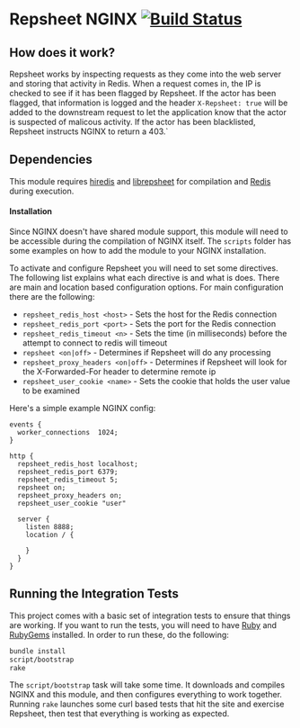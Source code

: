 # Repsheet NGINX [![Build Status](https://secure.travis-ci.org/repsheet/repsheet-nginx.png)](http://travis-ci.org/repsheet/repsheet-nginx?branch=master)

## How does it work?

Repsheet works by inspecting requests as they come into the web server
and storing that activity in Redis. When a request comes in, the IP is
checked to see if it has been flagged by Repsheet. If the actor has
been flagged, that information is logged and the header `X-Repsheet:
true` will be added to the downstream request to let the application
know that the actor is suspected of malicous activity. If the actor
has been blacklisted, Repsheet instructs NGINX to return a 403.`

## Dependencies

This module requires [hiredis](https://github.com/redis/hiredis) and
[librepsheet](https://github.com/repsheet/librepsheet) for compilation
and [Redis](http://redis.io) during execution.

#### Installation

Since NGINX doesn't have shared module support, this module will need
to be accessible during the compilation of NGINX itself. The `scripts`
folder has some examples on how to add the module to your NGINX
installation.

To activate and configure Repsheet you will need to set some
directives. The following list explains what each directive is and
what is does. There are main and location based configuration
options. For main configuration there are the following:

* `repsheet_redis_host <host>` - Sets the host for the Redis connection
* `repsheet_redis_port <port>` - Sets the port for the Redis connection
* `repsheet_redis_timeout <n>` - Sets the time (in milliseconds) before the attempt to connect to redis will timeout
* `repsheet <on|off>` - Determines if Repsheet will do any processing
* `repsheet_proxy_headers <on|off>` - Determines if Repsheet will look for the X-Forwarded-For header to determine remote ip
* `repsheet_user_cookie <name>` - Sets the cookie that holds the user value to be examined

Here's a simple example NGINX config:

```
events {
  worker_connections  1024;
}

http {
  repsheet_redis_host localhost;
  repsheet_redis_port 6379;
  repsheet_redis_timeout 5;
  repsheet on;
  repsheet_proxy_headers on;
  repsheet_user_cookie "user"

  server {
    listen 8888;
    location / {

    }
  }
}
```

## Running the Integration Tests

This project comes with a basic set of integration tests to ensure
that things are working. If you want to run the tests, you will need
to have [Ruby](http://www.ruby-lang.org/en/) and
[RubyGems](http://rubygems.org/) installed. In order to run these, do
the following:

```sh
bundle install
script/bootstrap
rake
```

The `script/bootstrap` task will take some time. It downloads and
compiles NGINX and this module, and then configures everything to work
together. Running `rake` launches some curl based tests that hit the
site and exercise Repsheet, then test that everything is working as
expected.

